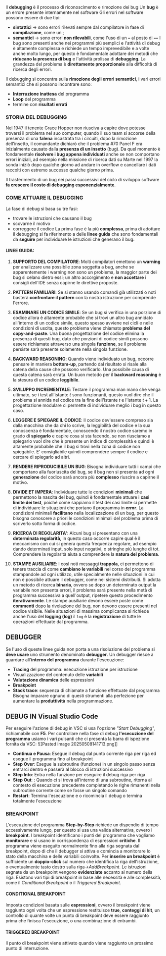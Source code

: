 
Il **debugging** è il processo di riconoscimento e rimozione dei bug
Un **bug** è un errore presente internamente nel software
Gli errori nel software possono essere di due tipi:
- **sintattici** $\to$ sono errori rilevati sempre dal compilatore in fase di **compilazione**, come un `;`
- **semantici** $\to$ sono errori **non rilevabili**, come l'uso di un `=` al posto di `==`
I bug sono presenti anche nei programmi più semplici e l'attività di debug è altamente complessa e richiede un tempo imprevedibile e a volte anche molto lungo, per questo è fondamentale adottare dei metodi che **riducano la presenza di bug** e l'attività prolissa di **debugging**.
La grandezza del problema è **direttamente proporzionale** alla difficoltà di ricerca degli errori.


Il debugging si concentra sulla **rimozione degli errori semantici**, i vari errori semantici che si possono incontrare sono:
- **Interruzione inattesa** del programma
- **Loop** del programma
- termine con **risultati errati**
### STORIA DEL DEBUGGING
Nel 1947 il tenente Grace Hopper non riusciva a capire dove potesse trovarsi il problema nel suo computer, quando il suo team si accorse della presenza di una **falena** incastrata tra i circuiti, dopo la rimozione dell'insetto, il comandante dichiarò che il problema #70 Panel F era inizialmente causato dalla **presenza di un insetto** (bug).
Da quel momento è fondamentale **risolvere i bug appena individuati** anche se non comportano errori iniziali, ad esempio nella missione di ricerca dati su Marte nel 1997 la sonda iniziò dopo qualche giorno ad andare in overflow e cancellare i dati raccolti con estremo successo qualche giorno prima.

Il trasferimento di un bug nei passi successivi del ciclo di sviluppo software **fa crescere il costo di debugging esponenzialmente**.
### COME ATTUARE IL DEBUGGING
La fase di debug si basa su tre fasi:
- trovare le istruzioni che causano il bug
- scovarne il motivo
- correggere il codice
La prima fase è la più **complessa**, prima di adottare il debugging si fa riferimento a delle **linee guida** che sono fondamentali  da **seguire** per individuare le istruzioni che generano il bug.
#### LINEE GUIDA:
1. **SUPPORTO DEL COMPILATORE**:
	Molti compilatori emettono un **warning** per analizzare una possibile zona soggetta a bug, anche se apparentemente i warning non sono un problema, la maggior parte dei bug si celano dietro essi; un altro accorgimento e **non accettare** i consigli dell'IDE senza capirne le direttive proposte.
	
2. **PATTERN FAMILIARI**:
	Se si stanno usando comandi già utilizzati o noti basterà **confrontare il pattern** con la nostra istruzione per comprende l'errore.
	
3. **ESAMINARE UN CODICE SIMILE**:
	Se un bug si verifica in una porzione di codice allora è altamente probabile che si trovi un altro bug annidato all'interno di un codice simile, questo spesso avviene nei cicli e nelle condizioni di uscita, questo problema viene chiamato **problema del copy-and-paste**. Una buona progettazione del codice elimina la presenza di questi bug, dato che porzioni di codice simili possono essere richiamate attraverso una singola **funzione**, se il problema persiste sarà presente solamente nella singola funzione.
	
4. **BACKWARD REASONING**:
	Quando viene individuato un bug, occorre pensare in maniera **bottom-up**, partendo dal risultato si risale alla catena della cause che possono verificarlo. Una possibile causa di questa catena sarà errata. Un buon metodo per il **backward reasoning** è la stesura di un codice **leggibile**.
	
5. **SVILUPPO INCREMENTALE**:
	Testare il programma man mano che venga ultimato, se i test all'istante $t$ sono funzionanti, questo vuol dire che il problema si annida nel codice tra la fine dell'istante $t$ e l'istante $t+1$. La progettazione modulare ci permette di individuare meglio i bug in questo caso.
	
6. **LEGGERE E SPIEGARE IL CODICE**:
	Il codice dev'essere compreso sia dalla macchina che da chi lo scrive, la leggibilità del codice e la sua conoscenza è fondamentale, conoscendo il nostro codice saremo in grado di **spiegarlo** e capire cosa si sta facendo, se non riusciamo a spiegarlo vuol dire che è presente un indice di complessità e quindi è altamente probabile che il bug si trovi nella zona di codice non spiegabile. E' consigliabile quindi comprendere sempre il codice e cercare di spiegarlo ad altri.
	
7. **RENDERE RIPRODUCIBILE UN BUG**:
	Bisogna individuare tutti i campi che comportano alla fuoriuscita del bug, se il bug non si presenta ad ogni **generazione** del codice sarà ancora più **complesso** riuscire a capirne il motivo.
	
8. **DIVIDE ET IMPERA**:
	Individuare tutte le condizioni **minimali** che permettono la nascita del bug, quindi è fondamentale attuare i **casi limite dei test**, poiché come sappiamo il test dei casi limite ci permette di individuare le situazioni che portano il programma in **error**.
	La condizioni minimali **facilitano** nella localizzazione di un bug, per questo bisogna conoscere a priori le condizioni minimali del problema prima di scriverlo sotto forma di codice.
	
9. **RICERCA DI REGOLARITA'**:
	Alcuni bug si presentano con una **determinata regolarità**, in questo caso occorre capire qual è il meccanismo con cui si genera questa frequenza regolare, ad esempio dando determinati input, solo input negativi, o stringhe più lunghe di tot.
	Comprendere la regolarità aiuta a comprendere la **natura del problema**.
	
10. **STAMPE AUSILIARIE**:
	I così noti messaggi **trappola**, ci permettono di tenere traccia di come **cambiano le variabili** nel corso del programma stampandole ad ogni utilizzo, utile specialmente nelle situazioni in cui non è possibile attuare il debugger, come nei sistemi distribuiti. Si adotta un metodo di ricerca **binaria**, ovvero se dopo un determinato output la variabile non presenta errori, il problema sarà presente nella metà di programma successiva a quell'output, ripetere questo procedimento **iterativamente**.
	Le stampe ausiliarie devono essere poste come **commenti** dopo la rivelazione del bug, non devono essere presenti nel codice visibile. Nelle situazioni di massima complicanza si richiede anche l'uso del **logging (log)** il `log` è la **registrazione** di tutte le operazioni effettuate dal programma.
## DEBUGGER
Se l'uso di queste linee guida non porta a una risoluzione del problema si **deve usare** uno strumento denominato **debugger**.
Un debugger riesce a guardare all'**interno del programma** durante l'esecuzione:
- **Tracing** del programma: esecuzione istruzione per istruzione
- Visualizzazione del contenuto delle **variabili**
- **Valutazione dinamica** delle espressioni
- **Breakpoint**
- **Stack trace**: sequenza di chiamate a funzione effettuate dal programma
Bisogna imparare ognuno di questi strumenti alla perfezione per aumentare la **produttività** nella programmazione.
## DEBUG IN Visual Studio Code
Per eseguire l'azione di debug in VSC si usa l'opzione *"Start Debugging"*, richiamabile con **F5**.
Per controllare nella fase di debug **l'esecuzione del programma** usiamo i vari pulsanti che ci presenta la barra di ispezione fornita da VSC:
![[Pasted image 20250508141713.png]] 
- **Continua e Pausa**: Esegue il debug dal punto corrente riga per riga ed esegue il programma fino al breakpoint
- **Step Over**: Esegue la subroutine (funzione) in un singolo passo senza entrarci dentro e passerà al blocco di istruzioni successivo
- **Step Into**: Entra nella funzione per eseguire il debug riga per riga
- **Step Out**: : Quando ci si trova all'interno di una subroutine, ritorna al contesto di esecuzione precedente completando le righe rimanenti nella subroutine corrente come se fosse un singolo comando
- **Restart**: Termina l'esecuzione e o ricomincia il debug o termina totalmente l'esecuzione
### BREAKPOINT
L'esecuzione del programma **Step-by-Step** richiede un dispendio di tempo eccessivamente lungo, per questo si usa una valida alternativa, ovvero i **breakpoint**. I breakpoint identificano i punti del programma che vogliamo **monitorare** e si usano in corrispondenza di espressioni **critiche**.
Il programma viene eseguito normalmente fino alla riga segnata dal breakpoint, dopo di che il debugger si attiva e comincia a monitorare lo stato della macchina e delle variabili coinvolte.
Per **inserire un breakpoint** è sufficiente un **doppio-click** sul numero che identifica la riga dell'istruzione, o eventualmente tasto destro sulla riga$\to$*AddBreakpoint*. Le istruzioni segnate da un breakpoint vengono **evidenziate** accanto al numero della riga. Esistono vari tipi di breakpoint in base alle necessità e alle complessità, come il *Conditional Breakpoint* o il *Triggered Breakpoint*.
#### CONDITIONAL BREAKPOINT
Imposta condizioni basata sulle **espressioni**, ovvero il breakpoint viene raggiunto ogni volta che un espressione restituisce **true**, **conteggi di hit**, un controllo di quante volte un punto di breakpoint deve essere raggiunto prima che finisca l'esecuzione, o una combinazione di entrambi. 
#### TRIGGERED BREAKPOINT
Il punto di breakpoint viene attivato quando viene raggiunto un prossimo punto di interruzione.
